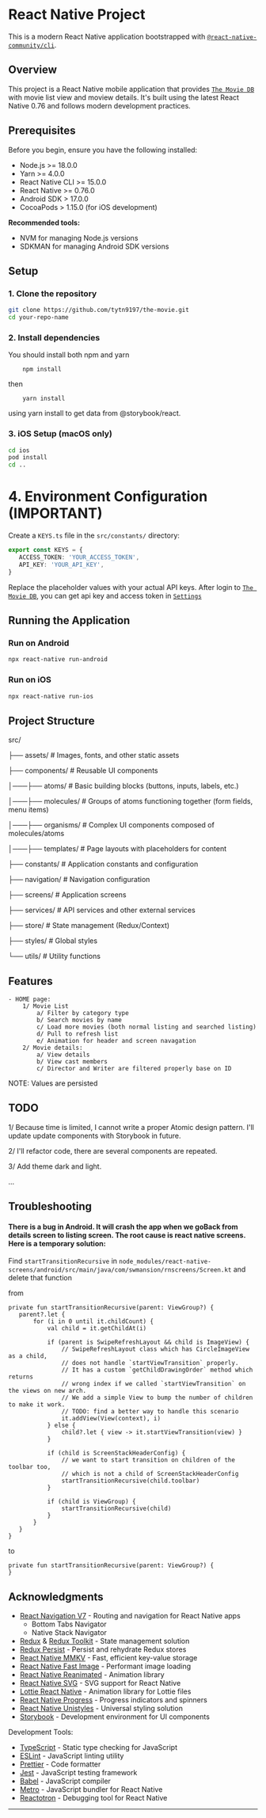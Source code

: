 

# React Native Project

This is a modern React Native application bootstrapped with [`@react-native-community/cli`](https://github.com/react-native-community/cli).

## Overview

This project is a React Native mobile application that provides [`The Movie DB`](https://www.themoviedb.org/) with movie list view and moview details. It's built using the latest React Native 0.76 and follows modern development practices.

## Prerequisites

Before you begin, ensure you have the following installed:

- Node.js >= 18.0.0
- Yarn >= 4.0.0
- React Native CLI >= 15.0.0
- React Native >= 0.76.0
- Android SDK > 17.0.0
- CocoaPods > 1.15.0 (for iOS development)

**Recommended tools:**
- NVM for managing Node.js versions
- SDKMAN for managing Android SDK versions

## Setup

### 1. Clone the repository

```bash
git clone https://github.com/tytn9197/the-movie.git
cd your-repo-name
```

### 2. Install dependencies
You should install both npm and yarn

```
    npm install
```

then 

```
    yarn install
```
using yarn install to get data from @storybook/react.

### 3. iOS Setup (macOS only)

```bash
cd ios
pod install
cd ..
```

# 4. Environment Configuration (IMPORTANT)

Create a `KEYS.ts` file in the `src/constants/` directory:

```typescript
export const KEYS = {
   ACCESS_TOKEN: 'YOUR_ACCESS_TOKEN',
   API_KEY: 'YOUR_API_KEY',
}
```

Replace the placeholder values with your actual API keys. After login to [`The Movie DB`](https://www.themoviedb.org/), you can get api key and access token in [`Settings`](https://www.themoviedb.org/settings/api)

## Running the Application

### Run on Android

```bash
npx react-native run-android
```

### Run on iOS

```bash
npx react-native run-ios
```

## Project Structure
src/ 

├── assets/ # Images, fonts, and other static assets 

├── components/ # Reusable UI components 

│───├── atoms/ # Basic building blocks (buttons, inputs, labels, etc.) 

│───├── molecules/ # Groups of atoms functioning together (form fields, menu items) 

│───├── organisms/ # Complex UI components composed of molecules/atoms 

│───├── templates/ # Page layouts with placeholders for content 


├── constants/ # Application constants and configuration 

├── navigation/ # Navigation configuration 

├── screens/ # Application screens 

├── services/ # API services and other external services 


├── store/ # State management (Redux/Context) 

├── styles/ # Global styles 

└── utils/ # Utility functions 

## Features

```
- HOME page: 
    1/ Movie List
        a/ Filter by category type
        b/ Search movies by name
        c/ Load more movies (both normal listing and searched listing)
        d/ Pull to refresh list
        e/ Animation for header and screen navagation
    2/ Movie details:
        a/ View details 
        b/ View cast members
        c/ Director and Writer are filtered properly base on ID

```
NOTE: Values are persisted 

## TODO
1/ Because time is limited, I cannot write a proper Atomic design pattern. I'll update update components with Storybook in future. 

2/ I'll refactor code, there are several components are repeated.

3/ Add theme dark and light. 

...

## Troubleshooting
#### There is a bug in Android. It will crash the app when we goBack from details screen to listing screen. The root cause is react native screens. Here is a temporary solution: 
Find `startTransitionRecursive` in `node_modules/react-native-screens/android/src/main/java/com/swmansion/rnscreens/Screen.kt`
 and delete that function

from 
 ```
private fun startTransitionRecursive(parent: ViewGroup?) {
    parent?.let {
        for (i in 0 until it.childCount) {
            val child = it.getChildAt(i)

            if (parent is SwipeRefreshLayout && child is ImageView) {
                // SwipeRefreshLayout class which has CircleImageView as a child,
                // does not handle `startViewTransition` properly.
                // It has a custom `getChildDrawingOrder` method which returns
                // wrong index if we called `startViewTransition` on the views on new arch.
                // We add a simple View to bump the number of children to make it work.
                // TODO: find a better way to handle this scenario
                it.addView(View(context), i)
            } else {
                child?.let { view -> it.startViewTransition(view) }
            }

            if (child is ScreenStackHeaderConfig) {
                // we want to start transition on children of the toolbar too,
                // which is not a child of ScreenStackHeaderConfig
                startTransitionRecursive(child.toolbar)
            }

            if (child is ViewGroup) {
                startTransitionRecursive(child)
            }
        }
    }
}
 ```

 to
 ```
private fun startTransitionRecursive(parent: ViewGroup?) {
}
 ```



## Acknowledgments

- [React Navigation V7](https://reactnavigation.org/) - Routing and navigation for React Native apps
  - Bottom Tabs Navigator
  - Native Stack Navigator
- [Redux](https://redux.js.org/) & [Redux Toolkit](https://redux-toolkit.js.org/) - State management solution
- [Redux Persist](https://github.com/rt2zz/redux-persist) - Persist and rehydrate Redux stores
- [React Native MMKV](https://github.com/mrousavy/react-native-mmkv) - Fast, efficient key-value storage
- [React Native Fast Image](https://github.com/DylanVann/react-native-fast-image) - Performant image loading
- [React Native Reanimated](https://docs.swmansion.com/react-native-reanimated/) - Animation library
- [React Native SVG](https://github.com/software-mansion/react-native-svg) - SVG support for React Native
- [Lottie React Native](https://github.com/lottie-react-native/lottie-react-native) - Animation library for Lottie files
- [React Native Progress](https://github.com/oblador/react-native-progress) - Progress indicators and spinners
- [React Native Unistyles](https://github.com/jpudysz/react-native-unistyles) - Universal styling solution
- [Storybook](https://storybook.js.org/) - Development environment for UI components

Development Tools:
- [TypeScript](https://www.typescriptlang.org/) - Static type checking for JavaScript
- [ESLint](https://eslint.org/) - JavaScript linting utility
- [Prettier](https://prettier.io/) - Code formatter
- [Jest](https://jestjs.io/) - JavaScript testing framework
- [Babel](https://babeljs.io/) - JavaScript compiler
- [Metro](https://facebook.github.io/metro/) - JavaScript bundler for React Native
- [Reactotron](https://github.com/infinitered/reactotron) - Debugging tool for React Native

---
